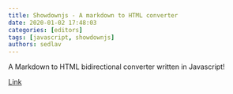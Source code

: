 ```yaml
---
title: Showdownjs - A markdown to HTML converter
date: 2020-01-02 17:48:03
categories: [editors]
tags: [javascript, showdownjs]
authors: sedlav
---
```


A Markdown to HTML bidirectional converter written in Javascript!

[Link](http://showdownjs.com/)
